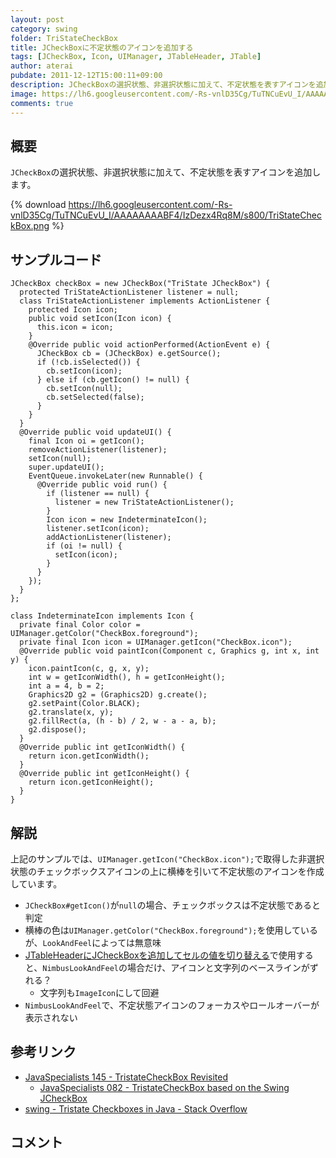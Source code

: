 ```yaml
---
layout: post
category: swing
folder: TriStateCheckBox
title: JCheckBoxに不定状態のアイコンを追加する
tags: [JCheckBox, Icon, UIManager, JTableHeader, JTable]
author: aterai
pubdate: 2011-12-12T15:00:11+09:00
description: JCheckBoxの選択状態、非選択状態に加えて、不定状態を表すアイコンを追加します。
image: https://lh6.googleusercontent.com/-Rs-vnlD35Cg/TuTNCuEvU_I/AAAAAAAABF4/IzDezx4Rq8M/s800/TriStateCheckBox.png
comments: true
---
```

## 概要
`JCheckBox`の選択状態、非選択状態に加えて、不定状態を表すアイコンを追加します。

{% download https://lh6.googleusercontent.com/-Rs-vnlD35Cg/TuTNCuEvU_I/AAAAAAAABF4/IzDezx4Rq8M/s800/TriStateCheckBox.png %}

## サンプルコード
<pre class="prettyprint"><code>JCheckBox checkBox = new JCheckBox("TriState JCheckBox") {
  protected TriStateActionListener listener = null;
  class TriStateActionListener implements ActionListener {
    protected Icon icon;
    public void setIcon(Icon icon) {
      this.icon = icon;
    }
    @Override public void actionPerformed(ActionEvent e) {
      JCheckBox cb = (JCheckBox) e.getSource();
      if (!cb.isSelected()) {
        cb.setIcon(icon);
      } else if (cb.getIcon() != null) {
        cb.setIcon(null);
        cb.setSelected(false);
      }
    }
  }
  @Override public void updateUI() {
    final Icon oi = getIcon();
    removeActionListener(listener);
    setIcon(null);
    super.updateUI();
    EventQueue.invokeLater(new Runnable() {
      @Override public void run() {
        if (listener == null) {
          listener = new TriStateActionListener();
        }
        Icon icon = new IndeterminateIcon();
        listener.setIcon(icon);
        addActionListener(listener);
        if (oi != null) {
          setIcon(icon);
        }
      }
    });
  }
};

class IndeterminateIcon implements Icon {
  private final Color color = UIManager.getColor("CheckBox.foreground");
  private final Icon icon = UIManager.getIcon("CheckBox.icon");
  @Override public void paintIcon(Component c, Graphics g, int x, int y) {
    icon.paintIcon(c, g, x, y);
    int w = getIconWidth(), h = getIconHeight();
    int a = 4, b = 2;
    Graphics2D g2 = (Graphics2D) g.create();
    g2.setPaint(Color.BLACK);
    g2.translate(x, y);
    g2.fillRect(a, (h - b) / 2, w - a - a, b);
    g2.dispose();
  }
  @Override public int getIconWidth() {
    return icon.getIconWidth();
  }
  @Override public int getIconHeight() {
    return icon.getIconHeight();
  }
}
</code></pre>

## 解説
上記のサンプルでは、`UIManager.getIcon("CheckBox.icon");`で取得した非選択状態のチェックボックスアイコンの上に横棒を引いて不定状態のアイコンを作成しています。

- `JCheckBox#getIcon()`が`null`の場合、チェックボックスは不定状態であると判定
- 横棒の色は`UIManager.getColor("CheckBox.foreground");`を使用しているが、`LookAndFeel`によっては無意味
- [JTableHeaderにJCheckBoxを追加してセルの値を切り替える](https://ateraimemo.com/Swing/TableHeaderCheckBox.html)で使用すると、`NimbusLookAndFeel`の場合だけ、アイコンと文字列のベースラインがずれる？
    - 文字列も`ImageIcon`にして回避
- `NimbusLookAndFeel`で、不定状態アイコンのフォーカスやロールオーバーが表示されない

<!-- dummy comment line for breaking list -->

## 参考リンク
- [JavaSpecialists 145 - TristateCheckBox Revisited](http://www.javaspecialists.eu/archive/Issue145.html)
    - [JavaSpecialists 082 - TristateCheckBox based on the Swing JCheckBox](http://www.javaspecialists.eu/archive/Issue082.html)
- [swing - Tristate Checkboxes in Java - Stack Overflow](https://stackoverflow.com/questions/1263323/tristate-checkboxes-in-java)

<!-- dummy comment line for breaking list -->

## コメント
